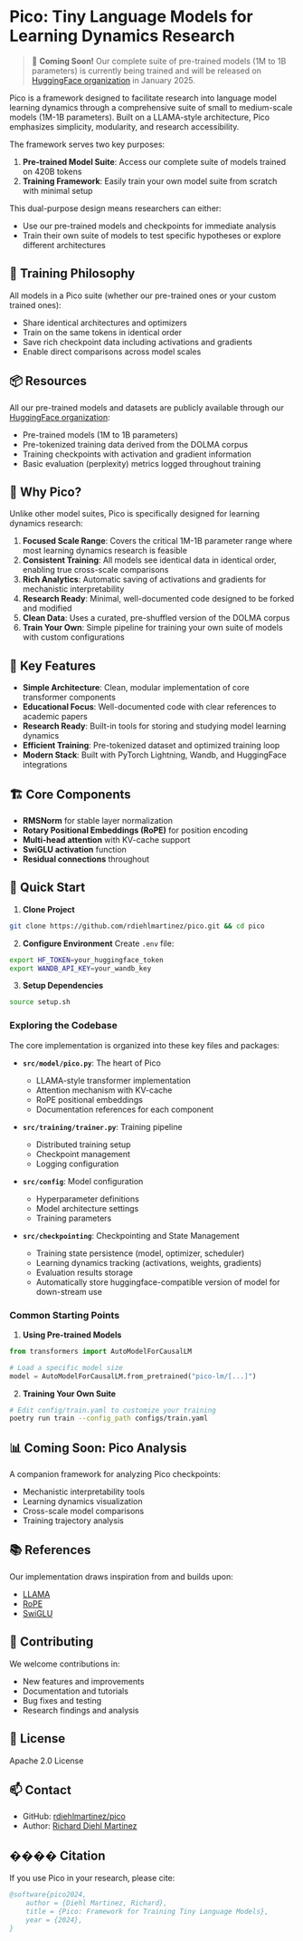 # Pico: Tiny Language Models for Learning Dynamics Research

> 🚧 **Coming Soon!** Our complete suite of pre-trained models (1M to 1B parameters) is currently being trained and will be released on [HuggingFace organization](https://huggingface.co/pico-lm) in January 2025.

Pico is a framework designed to facilitate research into language model learning dynamics through a comprehensive suite of small to medium-scale models (1M-1B parameters). Built on a LLAMA-style architecture, Pico emphasizes simplicity, modularity, and research accessibility.

The framework serves two key purposes:
1. **Pre-trained Model Suite**: Access our complete suite of models trained on 420B tokens
2. **Training Framework**: Easily train your own model suite from scratch with minimal setup

This dual-purpose design means researchers can either:
- Use our pre-trained models and checkpoints for immediate analysis
- Train their own suite of models to test specific hypotheses or explore different architectures

## 🔄 Training Philosophy

All models in a Pico suite (whether our pre-trained ones or your custom trained ones):
- Share identical architectures and optimizers
- Train on the same tokens in identical order
- Save rich checkpoint data including activations and gradients
- Enable direct comparisons across model scales

## 📦 Resources

All our pre-trained models and datasets are publicly available through our [HuggingFace organization](https://huggingface.co/pico-lm):
- Pre-trained models (1M to 1B parameters)
- Pre-tokenized training data derived from the DOLMA corpus
- Training checkpoints with activation and gradient information
- Basic evaluation (perplexity) metrics logged throughout training

## 🌟 Why Pico?

Unlike other model suites, Pico is specifically designed for learning dynamics research:

1. **Focused Scale Range**: Covers the critical 1M-1B parameter range where most learning dynamics research is feasible
2. **Consistent Training**: All models see identical data in identical order, enabling true cross-scale comparisons
3. **Rich Analytics**: Automatic saving of activations and gradients for mechanistic interpretability
4. **Research Ready**: Minimal, well-documented code designed to be forked and modified
5. **Clean Data**: Uses a curated, pre-shuffled version of the DOLMA corpus
6. **Train Your Own**: Simple pipeline for training your own suite of models with custom configurations

## 🔑 Key Features

- **Simple Architecture**: Clean, modular implementation of core transformer components
- **Educational Focus**: Well-documented code with clear references to academic papers
- **Research Ready**: Built-in tools for storing and studying model learning dynamics
- **Efficient Training**: Pre-tokenized dataset and optimized training loop
- **Modern Stack**: Built with PyTorch Lightning, Wandb, and HuggingFace integrations

## 🏗️ Core Components

- **RMSNorm** for stable layer normalization
- **Rotary Positional Embeddings (RoPE)** for position encoding
- **Multi-head attention** with KV-cache support
- **SwiGLU activation** function
- **Residual connections** throughout

## 🚀 Quick Start

1. **Clone Project**
```bash
git clone https://github.com/rdiehlmartinez/pico.git && cd pico
```

2. **Configure Environment**
Create `.env` file:
```bash
export HF_TOKEN=your_huggingface_token
export WANDB_API_KEY=your_wandb_key
```

3. **Setup Dependencies**
```bash
source setup.sh
```
### Exploring the Codebase

The core implementation is organized into these key files and packages:

- **`src/model/pico.py`**: The heart of Pico
  - LLAMA-style transformer implementation
  - Attention mechanism with KV-cache
  - RoPE positional embeddings
  - Documentation references for each component

- **`src/training/trainer.py`**: Training pipeline
  - Distributed training setup
  - Checkpoint management
  - Logging configuration

- **`src/config`**: Model configuration
  - Hyperparameter definitions
  - Model architecture settings
  - Training parameters

- **`src/checkpointing`**: Checkpointing and State Management
  - Training state persistence (model, optimizer, scheduler)
  - Learning dynamics tracking (activations, weights, gradients)
  - Evaluation results storage
  - Automatically store huggingface-compatible version of model for down-stream use 

### Common Starting Points

1. **Using Pre-trained Models**
```python
from transformers import AutoModelForCausalLM

# Load a specific model size
model = AutoModelForCausalLM.from_pretrained("pico-lm/[...]")
```

2. **Training Your Own Suite**
```bash
# Edit config/train.yaml to customize your training
poetry run train --config_path configs/train.yaml
```


## 📊 Coming Soon: Pico Analysis

A companion framework for analyzing Pico checkpoints:
- Mechanistic interpretability tools
- Learning dynamics visualization
- Cross-scale model comparisons
- Training trajectory analysis

## 📚 References

Our implementation draws inspiration from and builds upon:
- [LLAMA](https://arxiv.org/abs/2302.13971)
- [RoPE](https://arxiv.org/abs/2104.09864)
- [SwiGLU](https://arxiv.org/abs/2002.05202)

## 🤝 Contributing

We welcome contributions in:
- New features and improvements
- Documentation and tutorials
- Bug fixes and testing
- Research findings and analysis


## 📝 License

Apache 2.0 License

## 📫 Contact

- GitHub: [rdiehlmartinez/pico](https://github.com/rdiehlmartinez/pico)
- Author: [Richard Diehl Martinez](https://richarddiehlmartinez.com)

## ���� Citation

If you use Pico in your research, please cite:

```bibtex
@software{pico2024,
    author = {Diehl Martinez, Richard},
    title = {Pico: Framework for Training Tiny Language Models},
    year = {2024},
}
```